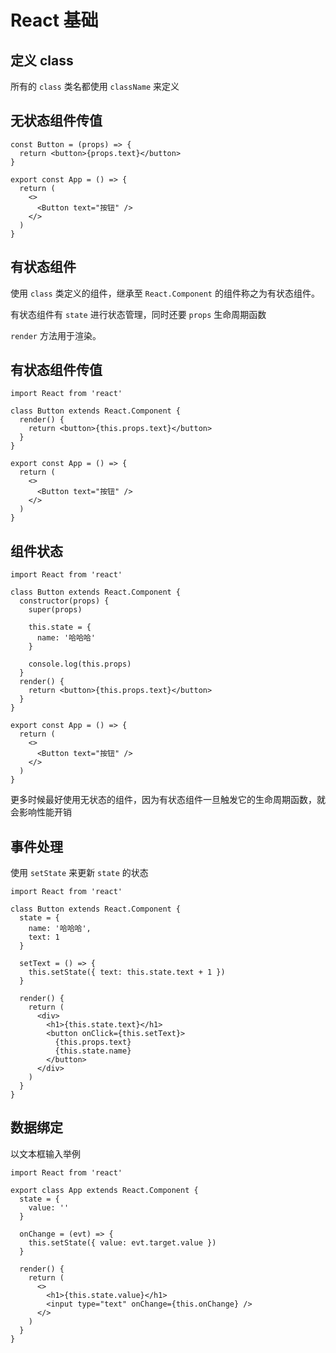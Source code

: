# React 基础

## 定义 class

所有的 `class` 类名都使用 `className` 来定义

## 无状态组件传值

```tsx
const Button = (props) => {
  return <button>{props.text}</button>
}

export const App = () => {
  return (
    <>
      <Button text="按钮" />
    </>
  )
}
```

## 有状态组件

使用 `class` 类定义的组件，继承至 `React.Component` 的组件称之为有状态组件。

有状态组件有 `state` 进行状态管理，同时还要 `props` 生命周期函数

`render` 方法用于渲染。

## 有状态组件传值

```tsx
import React from 'react'

class Button extends React.Component {
  render() {
    return <button>{this.props.text}</button>
  }
}

export const App = () => {
  return (
    <>
      <Button text="按钮" />
    </>
  )
}
```

## 组件状态

```tsx
import React from 'react'

class Button extends React.Component {
  constructor(props) {
    super(props)

    this.state = {
      name: '哈哈哈'
    }

    console.log(this.props)
  }
  render() {
    return <button>{this.props.text}</button>
  }
}

export const App = () => {
  return (
    <>
      <Button text="按钮" />
    </>
  )
}
```

更多时候最好使用无状态的组件，因为有状态组件一旦触发它的生命周期函数，就会影响性能开销

## 事件处理

使用 `setState` 来更新 `state` 的状态

```tsx
import React from 'react'

class Button extends React.Component {
  state = {
    name: '哈哈哈',
    text: 1
  }

  setText = () => {
    this.setState({ text: this.state.text + 1 })
  }

  render() {
    return (
      <div>
        <h1>{this.state.text}</h1>
        <button onClick={this.setText}>
          {this.props.text}
          {this.state.name}
        </button>
      </div>
    )
  }
}
```

## 数据绑定

以文本框输入举例

```tsx
import React from 'react'

export class App extends React.Component {
  state = {
    value: ''
  }

  onChange = (evt) => {
    this.setState({ value: evt.target.value })
  }

  render() {
    return (
      <>
        <h1>{this.state.value}</h1>
        <input type="text" onChange={this.onChange} />
      </>
    )
  }
}
```
